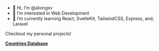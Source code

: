- 👋 Hi, I’m @alvingxv
- 👀 I’m interested in Web Development
- 🌱 I’m currently learning React, SvelteKit, TailwindCSS, Express, and, Laravel

Checkout my personal projects!

[**Countries Database**](https://countries-database.vercel.app/)

<!---
alvingxv/alvingxv is a ✨ special ✨ repository because its `README.md` (this file) appears on your GitHub profile.
You can click the Preview link to take a look at your changes.
--->
